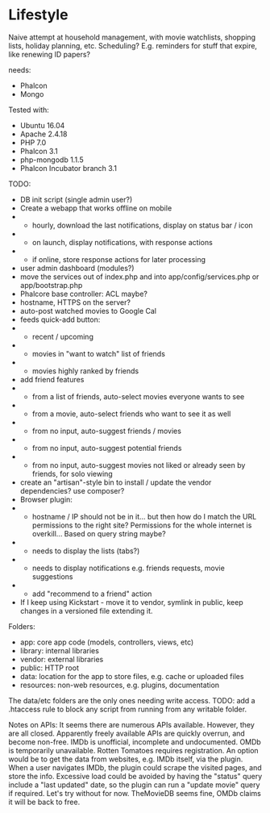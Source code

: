 Lifestyle
=========

Naive attempt at household management, with movie watchlists,
shopping lists, holiday planning, etc.
Scheduling? E.g. reminders for stuff that expire, like renewing ID papers?

needs:
- Phalcon
- Mongo

Tested with:
- Ubuntu 16.04
- Apache 2.4.18
- PHP 7.0
- Phalcon 3.1
- php-mongodb 1.1.5
- Phalcon Incubator branch 3.1

TODO:
- DB init script (single admin user?)
- Create a webapp that works offline on mobile
- - hourly, download the last notifications, display on status bar / icon
- - on launch, display notifications, with response actions
- - if online, store response actions for later processing
- user admin dashboard (modules?)
- move the services out of index.php and into app/config/services.php or app/bootstrap.php
- Phalcore base controller: ACL maybe?
- hostname, HTTPS on the server?
- auto-post watched movies to Google Cal
- feeds quick-add button:
- - recent / upcoming
- - movies in "want to watch" list of friends
- - movies highly ranked by friends
- add friend features
- - from a list of friends, auto-select movies everyone wants to see
- - from a movie, auto-select friends who want to see it as well
- - from no input, auto-suggest friends / movies
- - from no input, auto-suggest potential friends
- - from no input, auto-suggest movies not liked or already seen by friends, for solo viewing
- create an "artisan"-style bin to install / update the vendor dependencies? use composer?
- Browser plugin:
- - hostname / IP should not be in it... but then how do I match the URL permissions to the right site? Permissions for the whole internet is overkill... Based on query string maybe?
- - needs to display the lists (tabs?)
- - needs to display notifications e.g. friends requests, movie suggestions
- - add "recommend to a friend" action
- If I keep using Kickstart - move it to vendor, symlink in public, keep changes in a versioned file extending it.

Folders:
- app:       core app code (models, controllers, views, etc)
- library:   internal libraries
- vendor:    external libraries
- public:    HTTP root
- data:      location for the app to store files, e.g. cache or uploaded files
- resources: non-web resources, e.g. plugins, documentation

The data/etc folders are the only ones needing write access. TODO: add a .htaccess rule to block any script from running from any writable folder.

Notes on APIs:
It seems there are numerous APIs available. However, they are all closed. Apparently freely
available APIs are quickly overrun, and become non-free. IMDb is unofficial, incomplete and
undocumented. OMDb is temporarily unavailable. Rotten Tomatoes requires registration.
An option would be to get the data from websites, e.g. IMDb itself, via the plugin. When a user
navigates IMDb, the plugin could scrape the visited pages, and store the info. Excessive
load could be avoided by having the "status" query include a "last updated" date, so the plugin
can run a "update movie" query if required.
Let's try without for now. TheMovieDB seems fine, OMDb claims it will be back to free.

